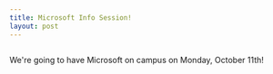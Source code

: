 ```yaml
---
title: Microsoft Info Session!
layout: post
---
```


<span class="image fit"><img src="{{ site.baseurl }}/images/pic03.jpg" alt=""></span>
<p>We're going to have Microsoft on campus on Monday, October 11th!</p>
